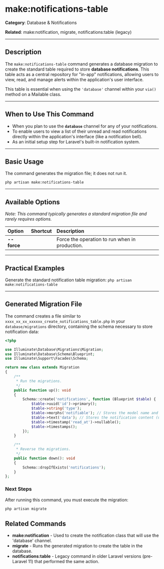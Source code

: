 # make:notifications-table

**Category**: Database & Notifications

**Related**: make:notification, migrate, notifications:table (legacy)

---

## Description

The `make:notifications-table` command generates a database migration to create the standard table required to store **database notifications**. This table acts as a central repository for "in-app" notifications, allowing users to view, read, and manage alerts within the application's user interface.

This table is essential when using the `'database'` channel within your `via()` method on a Mailable class.

---

## When to Use This Command

- When you plan to use the **`database`** channel for any of your notifications.
- To enable users to view a list of their unread and read notifications directly within the application's interface (like a notification bell).
- As an initial setup step for Laravel's built-in notification system.

---

## Basic Usage

The command generates the migration file; it does not run it.

`php artisan make:notifications-table`

---

## Available Options

*Note: This command typically generates a standard migration file and rarely requires options.*

| Option | Shortcut | Description |
| :--- | :--- | :--- |
| **--force** | | Force the operation to run when in production. |

---

## Practical Examples

Generate the standard notification table migration:
`php artisan make:notifications-table`

---

## Generated Migration File

The command creates a file similar to `xxxx_xx_xx_xxxxxx_create_notifications_table.php` in your `database/migrations` directory, containing the schema necessary to store notification data:

```php
<?php

use Illuminate\Database\Migrations\Migration;
use Illuminate\Database\Schema\Blueprint;
use Illuminate\Support\Facades\Schema;

return new class extends Migration
{
    /**
     * Run the migrations.
     */
    public function up(): void
    {
        Schema::create('notifications', function (Blueprint $table) {
            $table->uuid('id')->primary();
            $table->string('type');
            $table->morphs('notifiable'); // Stores the model name and ID of the recipient
            $table->text('data'); // Stores the notification content (usually JSON)
            $table->timestamp('read_at')->nullable();
            $table->timestamps();
        });
    }

    /**
     * Reverse the migrations.
     */
    public function down(): void
    {
        Schema::dropIfExists('notifications');
    }
};
```
### Next Steps

After running this command, you must execute the migration:

`php artisan migrate`

## Related Commands

* **make:notification** - Used to create the notification class that will use the 'database' channel.
* **migrate** - Runs the generated migration to create the table in the database.
* **notifications:table** - Legacy command in older Laravel versions (pre-Laravel 11) that performed the same action.
